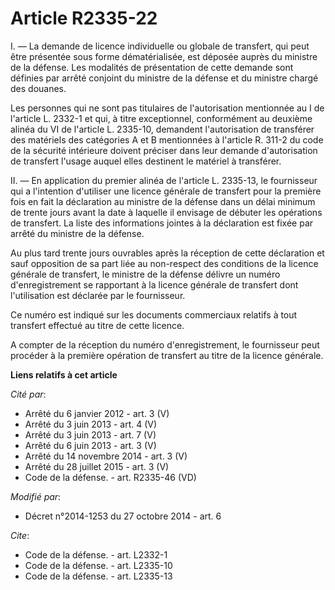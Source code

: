 # Article R2335-22

I. ― La demande de licence individuelle ou globale de transfert, qui peut être présentée sous forme dématérialisée, est
déposée auprès du ministre de la défense. Les modalités de présentation de cette demande sont définies par arrêté conjoint du
ministre de la défense et du ministre chargé des douanes. 

Les personnes qui ne sont pas titulaires de l'autorisation mentionnée au I de l'article L. 2332-1 et qui, à titre
exceptionnel, conformément au deuxième alinéa du VI de l'article L. 2335-10, demandent l'autorisation de transférer des
matériels des catégories A et B mentionnées à l'article R. 311-2 du code de la sécurité intérieure doivent préciser dans leur
demande d'autorisation de transfert l'usage auquel elles destinent le matériel à transférer. 

II. ― En application du premier alinéa de l'article L. 2335-13, le fournisseur qui a l'intention d'utiliser une licence
générale de transfert pour la première fois en fait la déclaration au ministre de la défense dans un délai minimum de trente
jours avant la date à laquelle il envisage de débuter les opérations de transfert. La liste des informations jointes à la
déclaration est fixée par arrêté du ministre de la défense. 

Au plus tard trente jours ouvrables après la réception de cette déclaration et sauf opposition de sa part liée au non-respect
des conditions de la licence générale de transfert, le ministre de la défense délivre un numéro d'enregistrement se
rapportant à la licence générale de transfert dont l'utilisation est déclarée par le fournisseur. 

Ce numéro est indiqué sur les documents commerciaux relatifs à tout transfert effectué au titre de cette licence. 

A compter de la réception du numéro d'enregistrement, le fournisseur peut procéder à la première opération de transfert au
titre de la licence générale.

**Liens relatifs à cet article**

_Cité par_:

  - Arrêté du 6 janvier 2012 - art. 3 (V)
  - Arrêté du 3 juin 2013 - art. 4 (V)
  - Arrêté du 3 juin 2013 - art. 7 (V)
  - Arrêté du 6 juin 2013 - art. 3 (V)
  - Arrêté du 14 novembre 2014 - art. 3 (V)
  - Arrêté du 28 juillet 2015 - art. 3 (V)
  - Code de la défense. - art. R2335-46 (VD)

_Modifié par_:

  - Décret n°2014-1253 du 27 octobre 2014 - art. 6

_Cite_:

  - Code de la défense. - art. L2332-1
  - Code de la défense. - art. L2335-10
  - Code de la défense. - art. L2335-13
